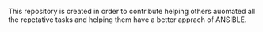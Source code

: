 This repository is created in order to contribute helping others auomated all the repetative tasks and helping them have a better apprach of ANSIBLE.

